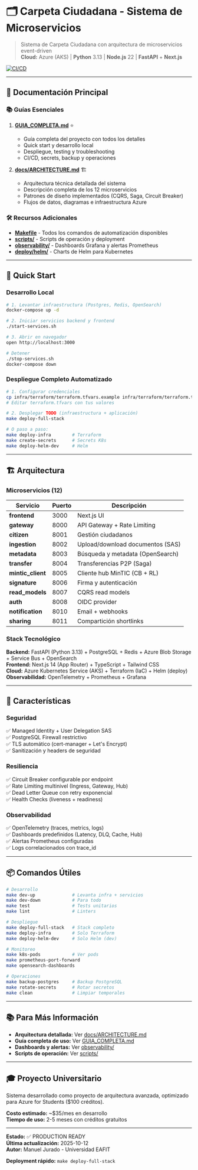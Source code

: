 # 🗂️ Carpeta Ciudadana - Sistema de Microservicios

> Sistema de Carpeta Ciudadana con arquitectura de microservicios event-driven  
> **Cloud:** Azure (AKS) | **Python** 3.13 | **Node.js** 22 | **FastAPI** + **Next.js**

[![CI/CD](https://github.com/manuquistial/arquitectura-avanzada/actions/workflows/ci.yml/badge.svg)](https://github.com/manuquistial/arquitectura-avanzada/actions)

---

## 📖 Documentación Principal

### 📚 Guías Esenciales

1. **[GUIA_COMPLETA.md](./GUIA_COMPLETA.md)** ⭐
   - Guía completa del proyecto con todos los detalles
   - Quick start y desarrollo local
   - Despliegue, testing y troubleshooting
   - CI/CD, secrets, backup y operaciones

2. **[docs/ARCHITECTURE.md](./docs/ARCHITECTURE.md)** 🏗️
   - Arquitectura técnica detallada del sistema
   - Descripción completa de los 12 microservicios
   - Patrones de diseño implementados (CQRS, Saga, Circuit Breaker)
   - Flujos de datos, diagramas e infraestructura Azure

### 🛠️ Recursos Adicionales
- **[Makefile](./Makefile)** - Todos los comandos de automatización disponibles
- **[scripts/](./scripts/)** - Scripts de operación y deployment
- **[observability/](./observability/)** - Dashboards Grafana y alertas Prometheus
- **[deploy/helm/](./deploy/helm/)** - Charts de Helm para Kubernetes

---

## 🚀 Quick Start

### Desarrollo Local

```bash
# 1. Levantar infraestructura (Postgres, Redis, OpenSearch)
docker-compose up -d

# 2. Iniciar servicios backend y frontend
./start-services.sh

# 3. Abrir en navegador
open http://localhost:3000

# Detener
./stop-services.sh
docker-compose down
```

### Despliegue Completo Automatizado

```bash
# 1. Configurar credenciales
cp infra/terraform/terraform.tfvars.example infra/terraform/terraform.tfvars
# Editar terraform.tfvars con tus valores

# 2. Desplegar TODO (infraestructura + aplicación)
make deploy-full-stack

# O paso a paso:
make deploy-infra        # Terraform
make create-secrets      # Secrets K8s
make deploy-helm-dev     # Helm
```

---

## 🏗️ Arquitectura

### Microservicios (12)

| Servicio | Puerto | Descripción |
|----------|--------|-------------|
| **frontend** | 3000 | Next.js UI |
| **gateway** | 8000 | API Gateway + Rate Limiting |
| **citizen** | 8001 | Gestión ciudadanos |
| **ingestion** | 8002 | Upload/download documentos (SAS) |
| **metadata** | 8003 | Búsqueda y metadata (OpenSearch) |
| **transfer** | 8004 | Transferencias P2P (Saga) |
| **mintic_client** | 8005 | Cliente hub MinTIC (CB + RL) |
| **signature** | 8006 | Firma y autenticación |
| **read_models** | 8007 | CQRS read models |
| **auth** | 8008 | OIDC provider |
| **notification** | 8010 | Email + webhooks |
| **sharing** | 8011 | Compartición shortlinks |

### Stack Tecnológico

**Backend:** FastAPI (Python 3.13) + PostgreSQL + Redis + Azure Blob Storage + Service Bus + OpenSearch  
**Frontend:** Next.js 14 (App Router) + TypeScript + Tailwind CSS  
**Cloud:** Azure Kubernetes Service (AKS) + Terraform (IaC) + Helm (deploy)  
**Observabilidad:** OpenTelemetry + Prometheus + Grafana

---

## 🎯 Características

### Seguridad
✅ Managed Identity + User Delegation SAS  
✅ PostgreSQL Firewall restrictivo  
✅ TLS automático (cert-manager + Let's Encrypt)  
✅ Sanitización y headers de seguridad  

### Resiliencia
✅ Circuit Breaker configurable por endpoint  
✅ Rate Limiting multinivel (Ingress, Gateway, Hub)  
✅ Dead Letter Queue con retry exponencial  
✅ Health Checks (liveness + readiness)  

### Observabilidad
✅ OpenTelemetry (traces, metrics, logs)  
✅ Dashboards predefinidos (Latency, DLQ, Cache, Hub)  
✅ Alertas Prometheus configuradas  
✅ Logs correlacionados con trace_id  

---

## 📦 Comandos Útiles

```bash
# Desarrollo
make dev-up              # Levanta infra + servicios
make dev-down            # Para todo
make test                # Tests unitarios
make lint                # Linters

# Despliegue
make deploy-full-stack   # Stack completo
make deploy-infra        # Solo Terraform
make deploy-helm-dev     # Solo Helm (dev)

# Monitoreo
make k8s-pods            # Ver pods
make prometheus-port-forward
make opensearch-dashboards

# Operaciones
make backup-postgres     # Backup PostgreSQL
make rotate-secrets      # Rotar secretos
make clean               # Limpiar temporales
```

---

## 📚 Para Más Información

- **Arquitectura detallada:** Ver [docs/ARCHITECTURE.md](./docs/ARCHITECTURE.md)
- **Guía completa de uso:** Ver [GUIA_COMPLETA.md](./GUIA_COMPLETA.md)
- **Dashboards y alertas:** Ver [observability/](./observability/)
- **Scripts de operación:** Ver [scripts/](./scripts/)

---

## 🎓 Proyecto Universitario

Sistema desarrollado como proyecto de arquitectura avanzada, optimizado para Azure for Students ($100 créditos).

**Costo estimado:** ~$35/mes en desarrollo  
**Tiempo de uso:** 2-5 meses con créditos gratuitos

---

**Estado:** ✅ PRODUCTION READY  
**Última actualización:** 2025-10-12  
**Autor:** Manuel Jurado - Universidad EAFIT

**Deployment rápido:** `make deploy-full-stack`
